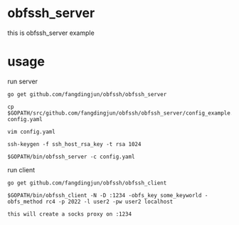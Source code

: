 obfssh\_server
=============

this is obfssh\_server example


usage
=====

run server

    go get github.com/fangdingjun/obfssh/obfssh_server
    
    cp $GOPATH/src/github.com/fangdingjun/obfssh/obfssh_server/config_example.yaml config.yaml

    vim config.yaml

    ssh-keygen -f ssh_host_rsa_key -t rsa 1024

    $GOPATH/bin/obfssh_server -c config.yaml


run client

    go get github.com/fangdingjun/obfssh/obfssh_client

    $GOPATH/bin/obfssh_client -N -D :1234 -obfs_key some_keyworld -obfs_method rc4 -p 2022 -l user2 -pw user2 localhost

    this will create a socks proxy on :1234
